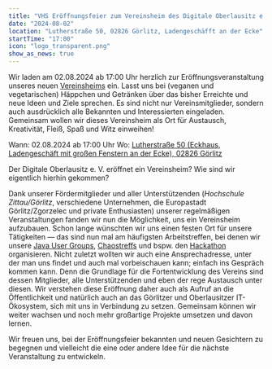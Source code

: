 ```yaml
---
title: "VHS Eröffnungsfeier zum Vereinsheim des Digitale Oberlausitz e. V."
date: "2024-08-02"
location: "Lutherstraße 50, 02826 Görlitz, Ladengeschäfft an der Ecke"
startTime: "17:00"
icon: "logo_transparent.png"
show_as_news: true
---
```


Wir laden am 02.08.2024 ab 17:00 Uhr herzlich zur Eröffnungsveranstaltung unseres neuen [Vereinsheims](https://www.openstreetmap.org/?mlat=51.14581&mlon=14.97133#map=19/51.14581/14.97133) ein. Lasst uns bei (veganen und vegetarischen) Häppchen und Getränken über das bisher Erreichte und neue Ideen und Ziele sprechen. Es sind nicht nur Vereinsmitglieder, sondern auch ausdrücklich alle Bekannten und Interessierten eingeladen. Gemeinsam wollen wir dieses Vereinsheim als Ort für Austausch, Kreativität, Fleiß, Spaß und Witz einweihen!

Wann: 02.08.2024 ab 17:00 Uhr
Wo: [Lutherstraße 50 (Eckhaus, Ladengeschäft mit großen Fenstern an der Ecke), 02826 Görlitz](https://www.openstreetmap.org/?mlat=51.14581&mlon=14.97133#map=19/51.14581/14.97133 "Eintrag der Adresse auf Open Street Maps")

<!--more-->

Der Digitale Oberlausitz e. V. eröffnet ein Vereinsheim? Wie sind wir eigentlich hierhin gekommen? 

Dank unserer Fördermitglieder und aller Unterstützenden (*Hochschule Zittau/Görlitz*, verschiedene Unternehmen, die Europastadt Görlitz/Zgorzelec und private Enthusiasten) unserer regelmäßigen Veranstaltungen fanden wir nun die Möglichkeit, uns ein Vereinsheim aufzubauen. Schon lange wünschten wir uns einen festen Ort für unsere Tätigkeiten — das sind nun mal am häufigsten Arbeitstreffen, bei denen wir unsere [Java User Groups](https://www.jug-gr.de/ "Website der Java User Group Görlitz"), [Chaostreffs](https://digitale-oberlausitz.eu/projekte/chaostreff/ "Projektseite des Chaostreffs") und bspw. den [Hackathon](https://hackathon.digitale-oberlausitz.eu/ "Hackathon Website") organisieren. Nicht zuletzt wollten wir auch eine Ansprechadresse, unter der man uns findet und auch mal vorbeischauen kann; einfach ins Gespräch kommen kann. Denn die Grundlage für die Fortentwicklung des Vereins sind dessen Mitglieder, alle Unterstützenden und eben der rege Austausch unter diesen. Wir verstehen diese Eröffnung daher auch als Aufruf an die Öffentlichkeit und natürlich auch an das Görlitzer und Oberlausitzer IT-Ökosystem, sich mit uns in Verbindung zu setzen. Gemeinsam können wir weiter wachsen und noch mehr großartige Projekte umsetzen und davon lernen.

Wir freuen uns, bei der Eröffnungsfeier bekannten und neuen Gesichtern zu begegnen und vielleicht die eine oder andere Idee für die nächste Veranstaltung zu entwickeln.

